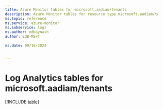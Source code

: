```yaml
---
title: Azure Monitor tables for microsoft.aadiam/tenants
description: Azure Monitor tables for resource type microsoft.aadiam/tenants
ms.topic: reference
ms.service: azure-monitor
ms.subservice: logs
ms.author: edbaynash
author: EdB-MSFT
   
ms.date: 09/16/2024


---
```


# Log Analytics tables for microsoft.aadiam/tenants  

[!INCLUDE [table](~/reusable-content/ce-skilling/azure/includes/azure-monitor/reference/tables/microsoft-aadiam_tenants-include.md)]

